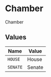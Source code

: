 # Chamber

Chamber


## Values

| Name     | Value    |
| -------- | -------- |
| `HOUSE`  | House    |
| `SENATE` | Senate   |